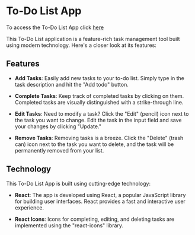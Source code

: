 # To-Do List App

To access the To-Do List App click [here](https://eyadtodo.netlify.app/)

This To-Do List application is a feature-rich task management tool built using modern technology. Here's a closer look at its features:

## Features

- **Add Tasks**: Easily add new tasks to your to-do list. Simply type in the task description and hit the "Add todo" button.

- **Complete Tasks**: Keep track of completed tasks by clicking on them. Completed tasks are visually distinguished with a strike-through line.

- **Edit Tasks**: Need to modify a task? Click the "Edit" (pencil) icon next to the task you want to change. Edit the task in the input field and save your changes by clicking "Update."

- **Remove Tasks**: Removing tasks is a breeze. Click the "Delete" (trash can) icon next to the task you want to delete, and the task will be permanently removed from your list.

## Technology

This To-Do List App is built using cutting-edge technology:

- **React**: The app is developed using React, a popular JavaScript library for building user interfaces. React provides a fast and interactive user experience.

- **React Icons**: Icons for completing, editing, and deleting tasks are implemented using the "react-icons" library.


